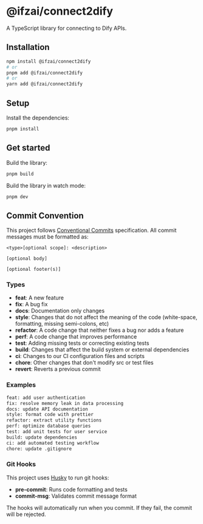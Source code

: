 # @ifzai/connect2dify

A TypeScript library for connecting to Dify APIs.

## Installation

```bash
npm install @ifzai/connect2dify
# or
pnpm add @ifzai/connect2dify
# or
yarn add @ifzai/connect2dify
```

## Setup

Install the dependencies:

```bash
pnpm install
```

## Get started

Build the library:

```bash
pnpm build
```

Build the library in watch mode:

```bash
pnpm dev
```

## Commit Convention

This project follows [Conventional Commits](https://www.conventionalcommits.org/) specification. All commit messages must be formatted as:

```
<type>[optional scope]: <description>

[optional body]

[optional footer(s)]
```

### Types

- **feat**: A new feature
- **fix**: A bug fix
- **docs**: Documentation only changes
- **style**: Changes that do not affect the meaning of the code (white-space, formatting, missing semi-colons, etc)
- **refactor**: A code change that neither fixes a bug nor adds a feature
- **perf**: A code change that improves performance
- **test**: Adding missing tests or correcting existing tests
- **build**: Changes that affect the build system or external dependencies
- **ci**: Changes to our CI configuration files and scripts
- **chore**: Other changes that don't modify src or test files
- **revert**: Reverts a previous commit

### Examples

```bash
feat: add user authentication
fix: resolve memory leak in data processing
docs: update API documentation
style: format code with prettier
refactor: extract utility functions
perf: optimize database queries
test: add unit tests for user service
build: update dependencies
ci: add automated testing workflow
chore: update .gitignore
```

### Git Hooks

This project uses [Husky](https://typicode.github.io/husky/) to run git hooks:

- **pre-commit**: Runs code formatting and tests
- **commit-msg**: Validates commit message format

The hooks will automatically run when you commit. If they fail, the commit will be rejected.
